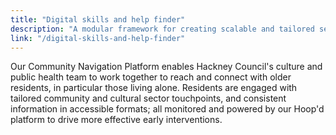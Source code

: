 ```yaml
---
title: "Digital skills and help finder"
description: "A modular framework for creating scalable and tailored service design solutions."
link: "/digital-skills-and-help-finder"
---
```


Our Community Navigation Platform enables Hackney Council's culture and public health team to work together to reach and connect with older residents, in particular those living alone. Residents are engaged with tailored community and cultural sector touchpoints, and consistent information in accessible formats; all monitored and powered by our Hoop'd platform to drive more effective early interventions.